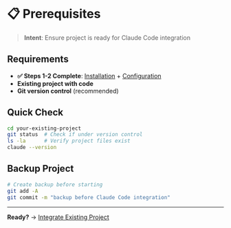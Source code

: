 # 📋 Prerequisites

> **Intent**: Ensure project is ready for Claude Code integration

## Requirements
- **✅ Steps 1-2 Complete**: [Installation](../01-claude-installation/1-README.md) + [Configuration](../02-claude-configuration/1-README.md)
- **Existing project with code**
- **Git version control** (recommended)

## Quick Check
```bash
cd your-existing-project
git status  # Check if under version control
ls -la      # Verify project files exist
claude --version
```

## Backup Project
```bash
# Create backup before starting
git add -A
git commit -m "backup before Claude Code integration"
```

---

**Ready?** → [Integrate Existing Project](1-README.md)

